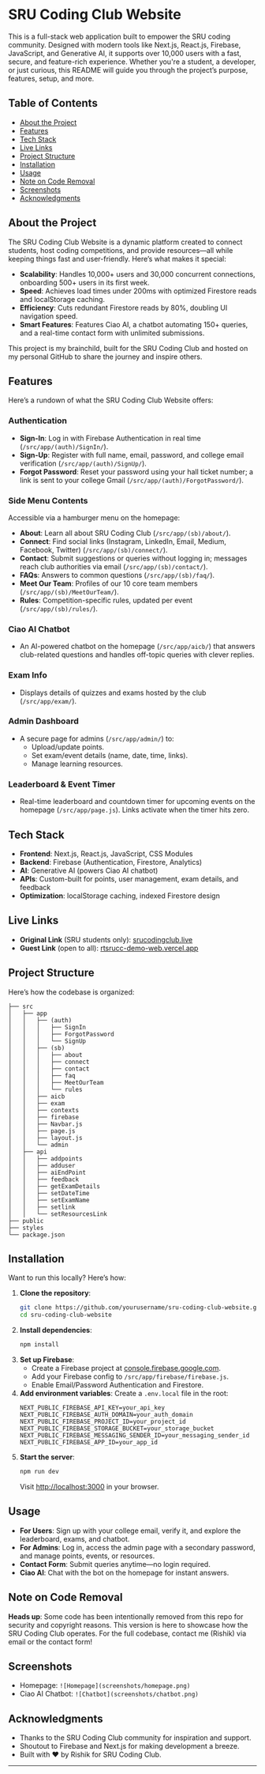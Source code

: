 # SRU Coding Club Website

This is a full-stack web application built to empower the SRU coding community. Designed with modern tools like Next.js, React.js, Firebase, JavaScript, and Generative AI, it supports over 10,000 users with a fast, secure, and feature-rich experience. Whether you're a student, a developer, or just curious, this README will guide you through the project’s purpose, features, setup, and more.

## Table of Contents
- [About the Project](#about-the-project)
- [Features](#features)
- [Tech Stack](#tech-stack)
- [Live Links](#live-links)
- [Project Structure](#project-structure)
- [Installation](#installation)
- [Usage](#usage)
- [Note on Code Removal](#note-on-code-removal)
- [Screenshots](#screenshots)
- [Acknowledgments](#acknowledgments)

## About the Project
The SRU Coding Club Website is a dynamic platform created to connect students, host coding competitions, and provide resources—all while keeping things fast and user-friendly. Here’s what makes it special:
- **Scalability**: Handles 10,000+ users and 30,000 concurrent connections, onboarding 500+ users in its first week.
- **Speed**: Achieves load times under 200ms with optimized Firestore reads and localStorage caching.
- **Efficiency**: Cuts redundant Firestore reads by 80%, doubling UI navigation speed.
- **Smart Features**: Features Ciao AI, a chatbot automating 150+ queries, and a real-time contact form with unlimited submissions.

This project is my brainchild, built for the SRU Coding Club and hosted on my personal GitHub to share the journey and inspire others.

## Features
Here’s a rundown of what the SRU Coding Club Website offers:

### Authentication
- **Sign-In**: Log in with Firebase Authentication in real time (`/src/app/(auth)/SignIn/`).
- **Sign-Up**: Register with full name, email, password, and college email verification (`/src/app/(auth)/SignUp/`).
- **Forgot Password**: Reset your password using your hall ticket number; a link is sent to your college Gmail (`/src/app/(auth)/ForgotPassword/`).

### Side Menu Contents
Accessible via a hamburger menu on the homepage:
- **About**: Learn all about SRU Coding Club (`/src/app/(sb)/about/`).
- **Connect**: Find social links (Instagram, LinkedIn, Email, Medium, Facebook, Twitter) (`/src/app/(sb)/connect/`).
- **Contact**: Submit suggestions or queries without logging in; messages reach club authorities via email (`/src/app/(sb)/contact/`).
- **FAQs**: Answers to common questions (`/src/app/(sb)/faq/`).
- **Meet Our Team**: Profiles of our 10 core team members (`/src/app/(sb)/MeetOurTeam/`).
- **Rules**: Competition-specific rules, updated per event (`/src/app/(sb)/rules/`).

### Ciao AI Chatbot
- An AI-powered chatbot on the homepage (`/src/app/aicb/`) that answers club-related questions and handles off-topic queries with clever replies.

### Exam Info
- Displays details of quizzes and exams hosted by the club (`/src/app/exam/`).

### Admin Dashboard
- A secure page for admins (`/src/app/admin/`) to:
  - Upload/update points.
  - Set exam/event details (name, date, time, links).
  - Manage learning resources.

### Leaderboard & Event Timer
- Real-time leaderboard and countdown timer for upcoming events on the homepage (`/src/app/page.js`). Links activate when the timer hits zero.

## Tech Stack
- **Frontend**: Next.js, React.js, JavaScript, CSS Modules
- **Backend**: Firebase (Authentication, Firestore, Analytics)
- **AI**: Generative AI (powers Ciao AI chatbot)
- **APIs**: Custom-built for points, user management, exam details, and feedback
- **Optimization**: localStorage caching, indexed Firestore design

## Live Links
- **Original Link** (SRU students only): [srucodingclub.live](https://www.srucodingclub.live/)
- **Guest Link** (open to all): [rtsrucc-demo-web.vercel.app](https://rtsrucc-demo-web.vercel.app/)

## Project Structure
Here’s how the codebase is organized:
```
├── src
│   ├── app
│   │   ├── (auth)
│   │   │   ├── SignIn
│   │   │   ├── ForgotPassword
│   │   │   └── SignUp
│   │   ├── (sb)
│   │   │   ├── about
│   │   │   ├── connect
│   │   │   ├── contact
│   │   │   ├── faq
│   │   │   ├── MeetOurTeam
│   │   │   └── rules
│   │   ├── aicb
│   │   ├── exam
│   │   ├── contexts
│   │   ├── firebase
│   │   ├── Navbar.js
│   │   ├── page.js
│   │   ├── layout.js
│   │   └── admin
│   ├── api
│   │   ├── addpoints
│   │   ├── adduser
│   │   ├── aiEndPoint
│   │   ├── feedback
│   │   ├── getExamDetails
│   │   ├── setDateTime
│   │   ├── setExamName
│   │   ├── setlink
│   │   └── setResourcesLink
├── public
├── styles
└── package.json
```

## Installation
Want to run this locally? Here’s how:
1. **Clone the repository**:
   ```bash
   git clone https://github.com/yourusername/sru-coding-club-website.git
   cd sru-coding-club-website
   ```
2. **Install dependencies**:
   ```bash
   npm install
   ```
3. **Set up Firebase**:
   - Create a Firebase project at [console.firebase.google.com](https://console.firebase.google.com).
   - Add your Firebase config to `/src/app/firebase/firebase.js`.
   - Enable Email/Password Authentication and Firestore.
4. **Add environment variables**:
   Create a `.env.local` file in the root:
   ```
   NEXT_PUBLIC_FIREBASE_API_KEY=your_api_key
   NEXT_PUBLIC_FIREBASE_AUTH_DOMAIN=your_auth_domain
   NEXT_PUBLIC_FIREBASE_PROJECT_ID=your_project_id
   NEXT_PUBLIC_FIREBASE_STORAGE_BUCKET=your_storage_bucket
   NEXT_PUBLIC_FIREBASE_MESSAGING_SENDER_ID=your_messaging_sender_id
   NEXT_PUBLIC_FIREBASE_APP_ID=your_app_id
   ```
5. **Start the server**:
   ```bash
   npm run dev
   ```
   Visit [http://localhost:3000](http://localhost:3000) in your browser.

## Usage
- **For Users**: Sign up with your college email, verify it, and explore the leaderboard, exams, and chatbot.
- **For Admins**: Log in, access the admin page with a secondary password, and manage points, events, or resources.
- **Contact Form**: Submit queries anytime—no login required.
- **Ciao AI**: Chat with the bot on the homepage for instant answers.

## Note on Code Removal
**Heads up**: Some code has been intentionally removed from this repo for security and copyright reasons. This version is here to showcase how the SRU Coding Club operates. For the full codebase, contact me (Rishik) via email or the contact form!

## Screenshots
- Homepage: `![Homepage](screenshots/homepage.png)`
- Ciao AI Chatbot: `![Chatbot](screenshots/chatbot.png)`

## Acknowledgments
- Thanks to the SRU Coding Club community for inspiration and support.
- Shoutout to Firebase and Next.js for making development a breeze.
- Built with ❤️ by Rishik for SRU Coding Club.

---
